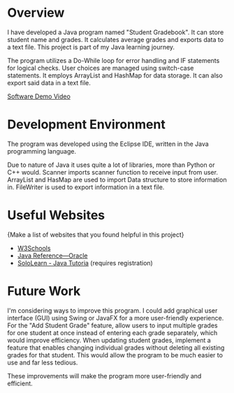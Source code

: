 # Overview

I have developed a Java program named "Student Gradebook". It can store student name and grades. It calculates average grades and exports data to a text file. This project is part of my Java learning journey.

The program utilizes a Do-While loop for error handling and IF statements for logical checks. User choices are managed using switch-case statements. It employs ArrayList and HashMap for data storage. It can also export said data in a text file.

[Software Demo Video](https://www.youtube.com/watch?v=_UIrGM28COA)

# Development Environment

The program was developed using the Eclipse IDE, written in the Java programming language.

 Due to nature of Java it uses quite a lot of libraries, more than Python or C++ would. Scanner imports scanner function to receive input from user. ArrayList and HasMap are used to import Data structure to store information in. FileWriter is used to export information in a text file.

# Useful Websites

{Make a list of websites that you found helpful in this project}

- [W3Schools](https://www.w3schools.com/java/)
- [Java Reference—Oracle](https://docs.oracle.com/en/java/javase/index.html) 
- [SoloLearn - Java Tutoria](https://www.sololearn.com/en/learn/courses/java-introductionn) (requires registration)

# Future Work

I'm considering ways to improve this  program. I could add graphical user interface (GUI) using Swing or JavaFX for a more user-friendly experience.
For the "Add Student Grade" feature, allow users to input multiple grades for one student at once instead of entering each grade separately, which would improve efficiency.
When updating student grades, implement a feature that enables changing individual grades without deleting all existing grades for that student. This would allow the program to be much easier to use and far less tedious.

These improvements will make the program more user-friendly and efficient.
